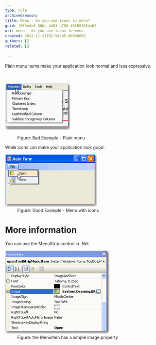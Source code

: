 ```yaml
---
type: rule
archivedreason: 
title: Menu - Do you use icons in menu?
guid: f6f3ede6-86be-4d83-b798-46f051054a6f
uri: menu---do-you-use-icons-in-menu
created: 2012-11-27T02:54:45.0000000Z
authors: []
related: []

---
```



Plain menu items make your application look normal and less expressive.
<br><excerpt class='endintro'></excerpt><br>
​<dl class="badImage"><dt><img alt="Plain Menu" src="../../assets/BetterUI_PlainMenu.gif" /></dt>
<dd>Figure: Bad Example - Plain menu</dd></dl>
<div>While icons can make your application look good.</div>
<dl class="goodImage"><dt><img alt="menu with icons" src="../../assets/BetterUI_MenuStrip.gif" /></dt>
<dd>Figure: Good Example - Menu with icons</dd></dl>
<h1>More information</h1>
<div>You can use the MenuStrip control in .Net</div>
<dl class="image"><dt><img border="0" alt="menu item properties" src="../../assets/BetterUI_MenuStrip_DesignView.gif" /></dt>
<dd>Figure: the Menuitem has a simple image property</dd></dl>



